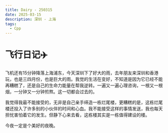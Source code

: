 ```yaml
---
title: Dairy - 250315
date: 2025-03-15
description: 深圳 - 上海
tags:
  - Cpp
---
```


# 飞行日记✈️

飞机还有15分钟降落上海浦东，今天深圳下了好大的雨，去年朋友来深圳和香港玩，也是三四月份，也是巨大的雨。我觉的生活在变好，不知道是因为它已经不能再糟糕了，还是自己的生命力能量在帮我逆转。一遍又一遍心理咨询，一根又一根烟，一分钟又一分钟煎熬。这一切都会过去的。

我觉得我最不能接受的，无非是自己亲手缔造一栋烂尾楼，更糟糕的是，这栋烂尾楼还投入了许多别的小伙伴的时间和心血。我不能接受这样的事情发送，我也每天担忧害怕着它的发生。但静下心来去看，这栋楼其实是一栋值得建设的楼。

今夜一定是个美好的夜晚。
